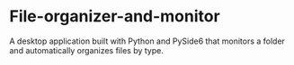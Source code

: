 # File-organizer-and-monitor
A desktop application built with Python and PySide6 that monitors a folder and automatically organizes files by type.
